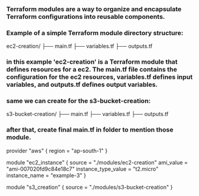 ### Terraform modules are a way to organize and encapsulate Terraform configurations into reusable components. 

### Example of a simple Terraform module directory structure:
ec2-creation/
├── main.tf
├── variables.tf
├── outputs.tf

### in this example 'ec2-creation' is a Terraform module that defines resources for a ec2. The    main.tf file contains the configuration for the ec2 resources, variables.tf defines input variables, and outputs.tf defines output variables.

### same we can create for the s3-bucket-creation:
s3-bucket-creation/
├── main.tf
├── variables.tf
├── outputs.tf

### after that, create final main.tf in folder to mention those module. 
provider "aws" {
  region = "ap-south-1"
}

module "ec2_instance" {
  source              = "./modules/ec2-creation"
  ami_value           = "ami-007020fd9c84e18c7"
  instance_type_value = "t2.micro"
  instance_name       = "example-3"
}

module "s3_creation" {
  source              = "./modules/s3-bucket-creation"
}
